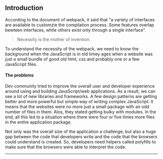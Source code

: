 ## Introduction

According to the document of webpack, it said that "a variety of interfaces are available to customzie the compilation process. Some features overlap bewteen interfaces, while others exist only through a single interface".

> Necessity is the mother of invention.

To understand the necessity of the webpack, we need to know the background when the JavaScript is in old timey ages when a website was just a small bundle of good old html, css and probably one or a few JavaScript files.

#### The problems

Dev community tried to improve the overall user and developer experience around using and building JavaScript/web applications. As a result, we can see a lot of new libraries and frameworks. A few design patterns are getting better and more powerful but simple way of writing complex JavaScript. It means that the websites were no more just a small package with an odd number of files in them. Alos, they stated getting bulky with modules. In the end, all this led to a situation where there were four or five times more files in the entire application package.

Not only was the overall size of the application a challenge, but also a huge gap between the code that developers write and the code that the browsers could understand is created. So, developers need helpers called polyfills to make sure that the browsers were able to interpret the code.

---

[](https://webpack.js.org/api/)

[](https://www.freecodecamp.org/news/an-intro-to-webpack-what-it-is-and-how-to-use-it-8304ecdc3c60/)
